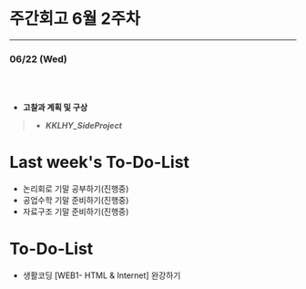 # 주간회고 6월 2주차
---

### 06/22 (Wed)
<br><br>
+ **고찰과 계획 및 구상** <br>
> + ***KKLHY_SideProject*** <br>





# Last week's To-Do-List
+ 논리회로 기말 공부하기(진행중) <br>
+ 공업수학 기말 준비하기(진행중) <br>
+ 자료구조 기말 준비하기(진행중) <br>
# To-Do-List

+ 생활코딩 [WEB1- HTML & Internet] 완강하기

